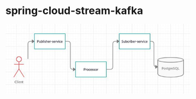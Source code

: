 # spring-cloud-stream-kafka

 ![Image alt](https://github.com/Emmilaze/spring-cloud-stream-kafka/blob/master/photo_2020-09-05_15-36-20.jpg)
